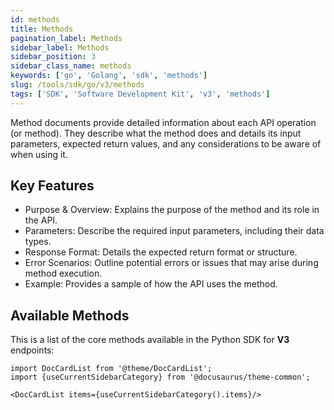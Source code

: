 ```yaml
---
id: methods
title: Methods
pagination_label: Methods
sidebar_label: Methods
sidebar_position: 3
sidebar_class_name: methods
keywords: ['go', 'Golang', 'sdk', 'methods']
slug: /tools/sdk/go/v3/methods
tags: ['SDK', 'Software Development Kit', 'v3', 'methods']
---
```


Method documents provide detailed information about each API operation (or method). They describe what the method does and details its input parameters, expected return values, and any considerations to be aware of when using it.

## Key Features

- Purpose & Overview: Explains the purpose of the method and its role in the API.
- Parameters: Describe the required input parameters, including their data types.
- Response Format: Details the expected return format or structure.
- Error Scenarios: Outline potential errors or issues that may arise during method execution.
- Example: Provides a sample of how the API uses the method.

## Available Methods

This is a list of the core methods available in the Python SDK for **V3** endpoints:

```mdx-code-block
import DocCardList from '@theme/DocCardList';
import {useCurrentSidebarCategory} from '@docusaurus/theme-common';

<DocCardList items={useCurrentSidebarCategory().items}/>
```
